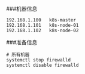 
###机器信息
```text
192.168.1.100   k8s-master
192.168.1.101   k8s-node-01
192.168.1.102   k8s-node-02
```

###准备信息
```shell 
# 所有机器
systemctl stop firewalld
systemctl disable firewalld

```